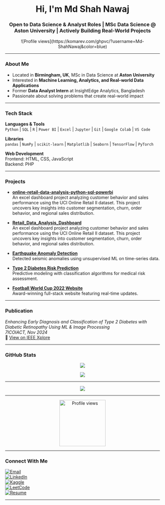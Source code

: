 <h1 align="center">Hi, I'm Md Shah Nawaj</h1>
<h3 align="center">Open to Data Science & Analyst Roles | MSc Data Science @ Aston University | Actively Building Real-World Projects</h3>

<p align="center">
![Profile views](https://komarev.com/ghpvc/?username=Md-ShahNawaj&color=blue)  
</p>

---

### About Me
- Located in **Birmingham, UK**, MSc in Data Science at **Aston University**
- Interested in **Machine Learning, Analytics, and Real-world Data Applications**
- Former **Data Analyst Intern** at InsightEdge Analytics, Bangladesh
- Passionate about solving problems that create real-world impact

---

### Tech Stack

**Languages & Tools**  
`Python` | `SQL` | `R` | `Power BI` | `Excel` | `Jupyter` | `Git` | `Google Colab` | `VS Code`

**Libraries**  
`pandas` | `NumPy` | `scikit-learn` | `Matplotlib` | `Seaborn` | `TensorFlow` | `PyTorch`

**Web Development**  
Frontend: HTML, CSS, JavaScript  
Backend: PHP

---

### Projects


-  [**online-retail-data-analysis-python-sql-powerbi**](https://github.com/Md-ShahNawaj/online-retail-data-analysis-python-sql-powerbi)  
   An excel dashboard project analyzing customer behavior and sales performance using the UCI Online Retail II dataset. This project uncovers key insights into customer segmentation,        churn, order behavior, and regional sales distribution.

-  [**Retail_Data_Analysis_Dashboard**](https://github.com/Md-ShahNawaj/Retail_Data_Analysis_Dashboard)  
   An excel dashboard project analyzing customer behavior and sales performance using the UCI Online Retail II dataset. This project uncovers key insights into customer segmentation,        churn, order behavior, and regional sales distribution.

-  [**Earthquake Anomaly Detection**](https://www.kaggle.com/code/shahnawaj9/earthquake-anomaly-detection/edit)  
  Detected seismic anomalies using unsupervised ML on time-series data.

-  [**Type 2 Diabetes Risk Prediction**](https://www.kaggle.com/code/shahnawaj9/type-2-diabetes-risk-prediction)  
  Predictive modeling with classification algorithms for medical risk assessment.

-  [**Football World Cup 2022 Website**](https://github.com/Md-ShahNawaj/football-worldcup-2022)  
  Award-winning full-stack website featuring real-time updates.

---

### Publication

 *Enhancing Early Diagnosis and Classification of Type 2 Diabetes with Diabetic Retinopathy Using ML & Image Processing*  
 *7ICOIACT, Nov 2024*  
🔗 [View on IEEE Xplore](https://ieeexplore.ieee.org/document/10912889)

---

### GitHub Stats

<p align="center">
  <img src="https://github-readme-stats.vercel.app/api?username=Md-ShahNawaj&show_icons=true&theme=tokyonight" />
</p>
<p align="center">
  <img src="https://github-readme-stats.vercel.app/api/top-langs/?username=Md-ShahNawaj&layout=compact&theme=tokyonight" />
</p>

---
<p align="center">
  <img src="https://github-readme-streak-stats.herokuapp.com/?user=Md-ShahNawaj&theme=tokyonight" />
</p>

---
<p align="center">
  <img src="https://komarev.com/ghpvc/?username=Md-ShahNawaj&color=blue" alt="Profile views" width="150" />
</p>

---

### Connect With Me

[![Email](https://img.shields.io/badge/Email-nawaj.msn@gmail.com-red?style=for-the-badge&logo=gmail&logoColor=white)](mailto:nawaj.msn@gmail.com)  
[![LinkedIn](https://img.shields.io/badge/LinkedIn-0077B5?style=for-the-badge&logo=linkedin&logoColor=white)](https://www.linkedin.com/in/md-shah-nawaj-017a282b3/)  
[![Kaggle](https://img.shields.io/badge/Kaggle-20BEFF?style=for-the-badge&logo=kaggle&logoColor=white)](https://www.kaggle.com/shahnawaj9)  
[![LeetCode](https://img.shields.io/badge/LeetCode-FCC419?style=for-the-badge&logo=leetcode&logoColor=black)](https://leetcode.com/u/Shah_Nawaj/)  
[![Resume](https://img.shields.io/badge/Resume-orange?style=for-the-badge)](https://drive.google.com/file/d/1Ze_Zqmb6KonP3cKv5qbGYyblzFp0B5oN/view?usp=sharing)

---
